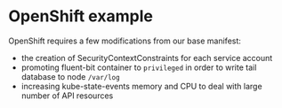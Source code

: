 # OpenShift example

OpenShift requires a few modifications from our base manifest:

- the creation of SecurityContextConstraints for each service account
- promoting fluent-bit container to `privileged` in order to write tail database to node `/var/log`
- increasing kube-state-events memory and CPU to deal with large number of API resources

